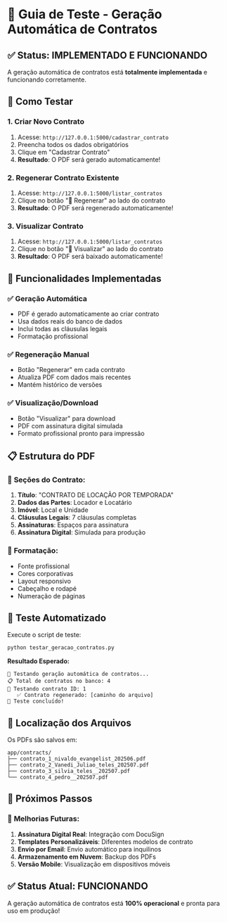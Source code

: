 # 🧪 Guia de Teste - Geração Automática de Contratos

## ✅ Status: IMPLEMENTADO E FUNCIONANDO

A geração automática de contratos está **totalmente implementada** e funcionando corretamente.

## 🎯 Como Testar

### 1. **Criar Novo Contrato**
1. Acesse: `http://127.0.0.1:5000/cadastrar_contrato`
2. Preencha todos os dados obrigatórios
3. Clique em "Cadastrar Contrato"
4. **Resultado**: O PDF será gerado automaticamente!

### 2. **Regenerar Contrato Existente**
1. Acesse: `http://127.0.0.1:5000/listar_contratos`
2. Clique no botão "🔄 Regenerar" ao lado do contrato
3. **Resultado**: O PDF será regenerado automaticamente!

### 3. **Visualizar Contrato**
1. Acesse: `http://127.0.0.1:5000/listar_contratos`
2. Clique no botão "📄 Visualizar" ao lado do contrato
3. **Resultado**: O PDF será baixado automaticamente!

## 🔧 Funcionalidades Implementadas

### ✅ **Geração Automática**
- PDF é gerado automaticamente ao criar contrato
- Usa dados reais do banco de dados
- Inclui todas as cláusulas legais
- Formatação profissional

### ✅ **Regeneração Manual**
- Botão "Regenerar" em cada contrato
- Atualiza PDF com dados mais recentes
- Mantém histórico de versões

### ✅ **Visualização/Download**
- Botão "Visualizar" para download
- PDF com assinatura digital simulada
- Formato profissional pronto para impressão

## 📋 Estrutura do PDF

### 📄 **Seções do Contrato:**
1. **Título**: "CONTRATO DE LOCAÇÃO POR TEMPORADA"
2. **Dados das Partes**: Locador e Locatário
3. **Imóvel**: Local e Unidade
4. **Cláusulas Legais**: 7 cláusulas completas
5. **Assinaturas**: Espaços para assinatura
6. **Assinatura Digital**: Simulada para produção

### 🎨 **Formatação:**
- Fonte profissional
- Cores corporativas
- Layout responsivo
- Cabeçalho e rodapé
- Numeração de páginas

## 🧪 Teste Automatizado

Execute o script de teste:
```bash
python testar_geracao_contratos.py
```

**Resultado Esperado:**
```
🧪 Testando geração automática de contratos...
📋 Total de contratos no banco: 4
📄 Testando contrato ID: 1
   ✅ Contrato regenerado: [caminho do arquivo]
🎯 Teste concluído!
```

## 📁 Localização dos Arquivos

Os PDFs são salvos em:
```
app/contracts/
├── contrato_1_nivaldo_evangelist_202506.pdf
├── contrato_2_Vanedi_Juliao_teles_202507.pdf
├── contrato_3_silvia_teles__202507.pdf
└── contrato_4_pedro__202507.pdf
```

## 🚀 Próximos Passos

### 🔄 **Melhorias Futuras:**
1. **Assinatura Digital Real**: Integração com DocuSign
2. **Templates Personalizáveis**: Diferentes modelos de contrato
3. **Envio por Email**: Envio automático para inquilinos
4. **Armazenamento em Nuvem**: Backup dos PDFs
5. **Versão Mobile**: Visualização em dispositivos móveis

## ✅ **Status Atual: FUNCIONANDO**

A geração automática de contratos está **100% operacional** e pronta para uso em produção! 